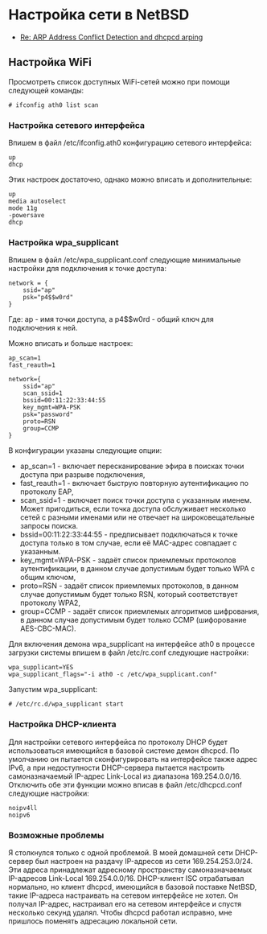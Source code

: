 Настройка сети в NetBSD
=======================

* [Re: ARP Address Conflict Detection and dhcpcd arping](https://mail-index.netbsd.org/tech-net/2019/10/16/msg007553.html)

Настройка WiFi
--------------

Просмотреть список доступных WiFi-сетей можно при помощи следующей команды:

    # ifconfig ath0 list scan

### Настройка сетевого интерфейса

Впишем в файл /etc/ifconfig.ath0 конфигурацию сетевого интерфейса:

    up
    dhcp

Этих настроек достаточно, однако можно вписать и дополнительные:

    up
    media autoselect
    mode 11g
    -powersave
    dhcp

### Настройка wpa_supplicant

Впишем в файл /etc/wpa_supplicant.conf следующие минимальные настройки для подключения к точке доступа:

    network = {
        ssid="ap"
        psk="p4$$w0rd"
    }

Где: ap - имя точки доступа, а p4$$w0rd - общий ключ для подключения к ней.

Можно вписать и больше настроек:

    ap_scan=1
    fast_reauth=1
    
    network={
        ssid="ap"
        scan_ssid=1
        bssid=00:11:22:33:44:55
        key_mgmt=WPA-PSK
        psk="password"
        proto=RSN
        group=CCMP
    }

В конфигурации указаны следующие опции:

* ap_scan=1 - включает пересканирование эфира в поисках точки доступа при разрыве подключения,
* fast_reauth=1 - включает быструю повторную аутентификацию по протоколу EAP,
* scan_ssid=1 - включает поиск точки доступа с указанным именем. Может пригодиться, если точка доступа обслуживает несколько сетей с разными именами или не отвечает на широковещательные запросы поиска.
* bssid=00:11:22:33:44:55 - предписывает подключаться к точке доступа только в том случае, если её MAC-адрес совпадает с указанным.
* key_mgmt=WPA-PSK - задаёт список приемлемых протоколов аутентификации, в данном случае допустимым будет только WPA с общим ключом,
* proto=RSN - задаёт список приемлемых протоколов, в данном случае допустимым будет только RSN, который соответствует протоколу WPA2,
* group=CCMP - задаёт список приемлемых алгоритмов шифрования, в данном случае допустимым будет только CCMP (шифорование AES-CBC-MAC).

Для включения демона wpa_supplicant на интерфейсе ath0 в процессе загрузки системы впишем в файл /etc/rc.conf следующие настройки:

    wpa_supplicant=YES
    wpa_supplicant_flags="-i ath0 -c /etc/wpa_supplicant.conf"

Запустим wpa_supplicant:

    # /etc/rc.d/wpa_supplicant start

### Настройка DHCP-клиента

Для настройки сетевого интерфейса по протоколу DHCP будет использоваться имеющийся в базовой системе демон dhcpcd. По умолчанию он пытается сконфигурировать на интерфейсе также адрес IPv6, а при недоступности DHCP-сервера пытается настроить самоназначаемый IP-адрес Link-Local из диапазона 169.254.0.0/16. Отключить обе эти функции можно вписав в файл /etc/dhcpcd.conf следующие настройки:

    noipv4ll
    noipv6

### Возможные проблемы

Я столкнулся только с одной проблемой. В моей домашней сети DHCP-сервер был настроен на раздачу IP-адресов из сети 169.254.253.0/24. Эти адреса принадлежат адресному пространству самоназначаемых IP-адресов Link-Local 169.254.0.0/16. DHCP-клиент ISC отрабатывал нормально, но клиент dhcpcd, имеющийся в базовой поставке NetBSD, такие IP-адреса настраивать на сетевом интерфейсе не хотел. Он получал IP-адрес, настраивал его на сетевом интерфейсе и спустя несколько секунд удалял. Чтобы dhcpcd работал исправно, мне пришлось поменять адресацию локальной сети.
